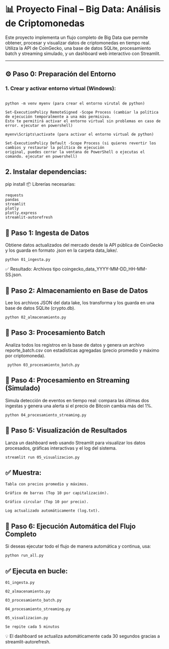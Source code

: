 # 📊 Proyecto Final – Big Data: Análisis de Criptomonedas

Este proyecto implementa un flujo completo de Big Data que permite obtener, procesar y visualizar datos de criptomonedas en tiempo real. Utiliza la API de CoinGecko, una base de datos SQLite, procesamiento batch y streaming simulado, y un dashboard web interactivo con Streamlit.

---

## ⚙️ Paso 0: Preparación del Entorno

### 1. Crear y activar entorno virtual (Windows):

```Terminal de comando

python -m venv myenv (para crear el entorno virutal de python)

Set-ExecutionPolicy RemoteSigned -Scope Process (cambiar la política de ejecución temporalmente a una más permisiva.
Esto te permitirá activar el entorno virtual sin problemas en caso de error. ejecutar en powershell)

myenv\Scripts\activate (para activar el entorno virtual de python)

Set-ExecutionPolicy Default -Scope Process (si quieres revertir los cambios y restaurar la política de ejecución
original, puedes cerrar la ventana de PowerShell o ejecutas el comando. ejecutar en powershell)
```
## 2. Instalar dependencias:
pip install
📦 Librerías necesarias:
```
requests
pandas
streamlit
plotly
plotly.express
streamlit-autorefresh
```

## 🔹 Paso 1: Ingesta de Datos
Obtiene datos actualizados del mercado desde la API pública de CoinGecko y los guarda en formato .json en la carpeta data_lake/.
```
python 01_ingesta.py
```
✅ Resultado: Archivos tipo coingecko_data_YYYY-MM-DD_HH-MM-SS.json.

## 🔹 Paso 2: Almacenamiento en Base de Datos
Lee los archivos JSON del data lake, los transforma y los guarda en una base de datos SQLite (crypto.db).
```
python 02_almacenamiento.py
```
## 🔹 Paso 3: Procesamiento Batch
Analiza todos los registros en la base de datos y genera un archivo reporte_batch.csv con estadísticas agregadas (precio promedio y máximo por criptomoneda).
```
 python 03_procesamiento_batch.py
```
## 🔹 Paso 4: Procesamiento en Streaming (Simulado)
Simula detección de eventos en tiempo real: compara las últimas dos ingestas y genera una alerta si el precio de Bitcoin cambia más del 1%.
```
python 04_procesamiento_streaming.py
```
## 🔹 Paso 5: Visualización de Resultados
Lanza un dashboard web usando Streamlit para visualizar los datos procesados, gráficas interactivas y el log del sistema.
```
streamlit run 05_visualizacion.py
```
## ✅ Muestra:
```
Tabla con precios promedio y máximos.

Gráfico de barras (Top 10 por capitalización).

Gráfico circular (Top 10 por precio).

Log actualizado automáticamente (log.txt).
```
## 🔁 Paso 6: Ejecución Automática del Flujo Completo
Si deseas ejecutar todo el flujo de manera automática y continua, usa:
```
python run_all.py
```
## ✅ Ejecuta en bucle:
```
01_ingesta.py

02_almacenamiento.py

03_procesamiento_batch.py

04_procesamiento_streaming.py

05_visualizacion.py 

Se repite cada 5 minutos
```
💡 El dashboard se actualiza automáticamente cada 30 segundos gracias a streamlit-autorefresh.
